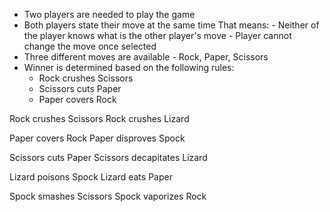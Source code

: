 - Two players are needed to play the game
- Both players state their move at the same time
  That means:
      - Neither of the player knows what is the other player's move
      - Player cannot change the move once selected
- Three different moves are available - Rock, Paper, Scissors
- Winner is determined based on the following rules:
    - Rock crushes Scissors
    - Scissors cuts Paper
    - Paper covers Rock


Rock crushes Scissors 
Rock crushes Lizard

Paper covers Rock
Paper disproves Spock

Scissors cuts Paper
Scissors decapitates Lizard

Lizard poisons Spock
Lizard eats Paper

Spock smashes Scissors
Spock vaporizes Rock